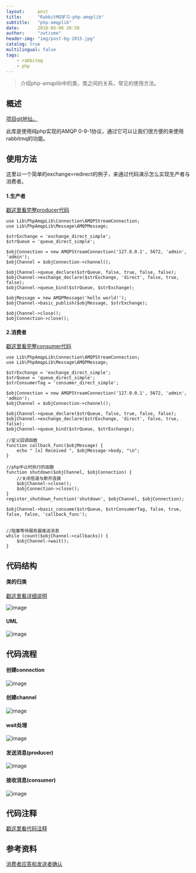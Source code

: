 ```yaml
---
layout:     post
title:      "RabbitMQ学习-php-amqplib"
subtitle:   "php-amqplib"
date:       2018-05-08 20:50
author:     "zwtisme"
header-img: "img/post-bg-2015.jpg"
catalog: true
multilingual: false
tags:
    - rabbitmq
    - php
---
```


> 介绍php-amqplib中的类，类之间的关系，常见的使用方法。

## 概述

[项目git地址。](https://github.com/php-amqplib/php-amqplib)

此库是使用纯php实现的AMQP 0-9-1协议，通过它可以让我们很方便的来使用rabbitmq的功能。

## 使用方法

这里以一个简单的exchange=redirect的例子，来通过代码演示怎么实现生产者与消费者。

#### 1.生产者

[戳这里看完整producer代码](https://github.com/zwtisme/rabbitmq-study/blob/master/direct_simple_producer.php)

```linux
use Lib\PhpAmqpLib\Connection\AMQPStreamConnection;
use Lib\PhpAmqpLib\Message\AMQPMessage;

$strExchange = 'exchange_direct_simple';
$strQueue = 'queue_direct_simple';

$objConnection = new AMQPStreamConnection('127.0.0.1', 5672, 'admin', 'admin');
$objChannel = $objConnection->channel();

$objChannel->queue_declare($strQueue, false, true, false, false);
$objChannel->exchange_declare($strExchange, 'direct', false, true, false);
$objChannel->queue_bind($strQueue, $strExchange);

$objMessage = new AMQPMessage('hello world!');
$objChannel->basic_publish($objMessage, $strExchange);

$objChannel->close();
$objConnection->close();
```

#### 2.消费者

[戳这里看完整consumer代码](https://github.com/zwtisme/rabbitmq-study/blob/master/direct_simple_consumer.php)

```linux
use Lib\PhpAmqpLib\Connection\AMQPStreamConnection;
use Lib\PhpAmqpLib\Message\AMQPMessage;

$strExchange = 'exchange_direct_simple';
$strQueue = 'queue_direct_simple';
$strConsumerTag = 'consumer_direct_simple';

$objConnection = new AMQPStreamConnection('127.0.0.1', 5672, 'admin', 'admin');
$objChannel = $objConnection->channel();

$objChannel->queue_declare($strQueue, false, true, false, false);
$objChannel->exchange_declare($strExchange, 'direct', false, true, false);
$objChannel->queue_bind($strQueue, $strExchange);

//定义回调函数
function callback_func($objMessage) {
    echo " [x] Received ", $objMessage->body, "\n";
}

//php中止时执行的函数
function shutdown($objChannel, $objConnection) {
    //关闭信道与断开连接
    $objChannel->close();
    $objConnection->close();
}
register_shutdown_function('shutdown', $objChannel, $objConnection);

$objChannel->basic_consume($strQueue, $strConsumerTag, false, true, false, false, 'callback_func');


//阻塞等待服务器推送消息
while (count($objChannel->callbacks)) {
    $objChannel->wait();
}

```

## 代码结构

#### 类的归类

[戳这里看详细说明](http://naotu.baidu.com/file/31363a3566b1fdffedb4693cb3cc679b?token=6679f43790e2f5dc)

![image]({{site.url}}img/2018-05-08-6-rabbitmq-study-php-amqplib/class_relation.png?raw=true)

#### UML

![image]({{site.url}}img/2018-05-08-6-rabbitmq-study-php-amqplib/uml_combine_1.png?raw=true)

## 代码流程

#### 创建connection

![image]({{site.url}}img/2018-05-08-6-rabbitmq-study-php-amqplib/connection_flow.png?raw=true)

#### 创建channel

![image]({{site.url}}img/2018-05-08-6-rabbitmq-study-php-amqplib/channel_flow.png?raw=true)

#### wait处理

![image]({{site.url}}img/2018-05-08-6-rabbitmq-study-php-amqplib/wait_flow.png?raw=true)

#### 发送消息(producer)

![image]({{site.url}}img/2018-05-08-6-rabbitmq-study-php-amqplib/producer_flow.png?raw=true)

#### 接收消息(consumer)

![image]({{site.url}}img/2018-05-08-6-rabbitmq-study-php-amqplib/consumer_flow.png?raw=true)

## 代码注释

[戳这里看代码注释](https://github.com/zwtisme/rabbitmq-study/tree/master/Lib/PhpAmqpLib)

## 参考资料

[消费者应答和发送者确认](https://www.jianshu.com/p/c0bfe198739e)



